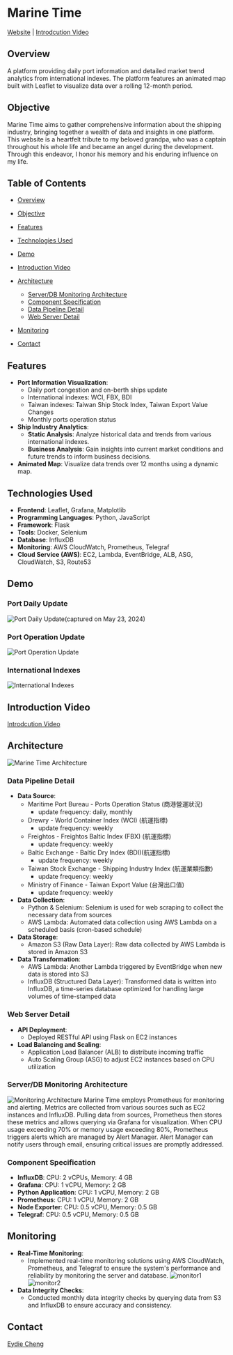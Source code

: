 # Marine Time
[Website](https://marine-time.online) |  [Introdcution Video](https://www.youtube.com/watch?v=6bKpNwKqo4E)
## Overview

A platform providing daily port information and detailed market trend analytics from international indexes. The platform features an animated map built with Leaflet to visualize data over a rolling 12-month period.
## Objective
Marine Time aims to gather comprehensive information about the shipping industry, bringing together a wealth of data and insights in one platform. 
This website is a heartfelt tribute to my beloved grandpa, who was a captain throughout his whole life and became an angel during the development.
Through this endeavor, I honor his memory and his enduring influence on my life.

## Table of Contents

- [Overview](#overview)
- [Objective](#objective)
- [Features](#features)
- [Technologies Used](#technologies-used)
- [Demo](#demo)
- [Introduction Video](#introduction-video)
- [Architecture](#architecture)
  - [Server/DB Monitoring Architecture](#serverdb-monitoring-architecture)
  - [Component Specification](#component-specification)
  - [Data Pipeline Detail](#data-pipeline-detail)
  - [Web Server Detail](#web-server-detail)
- [Monitoring](#monitoring)

- [Contact](#contact)



## Features

- **Port Information Visualization**: 
  - Daily port congestion and on-berth ships update
  - International indexes: WCI, FBX, BDI 
  - Taiwan indexes: Taiwan Ship Stock Index, Taiwan Export Value Changes 
  - Monthly ports operation status
- **Ship Industry Analytics**: 
  - **Static Analysis**: Analyze historical data and trends from various international indexes.
  - **Business Analysis**: Gain insights into current market conditions and future trends to inform business decisions.
- **Animated Map**: Visualize data trends over 12 months using a dynamic map.

## Technologies Used

- **Frontend**: Leaflet, Grafana, Matplotlib
- **Programming Languages**: Python, JavaScript
- **Framework**: Flask
- **Tools**: Docker, Selenium
- **Database**: InfluxDB
- **Monitoring**: AWS CloudWatch, Prometheus, Telegraf
- **Cloud Service (AWS)**: EC2, Lambda, EventBridge, ALB, ASG, CloudWatch, S3, Route53

## Demo
### Port Daily Update 
![Port Daily Update](readme-img/port.png)(captured on May 23, 2024)
### Port Operation Update
![Port Operation Update](readme-img/operation.gif)
### International Indexes 
![International Indexes](readme-img/index.png)
## Introduction Video
[Introdcution Video](https://www.youtube.com/watch?v=6bKpNwKqo4E)

## Architecture
![Marine Time Architecture](readme-img/architechture.png)

### Data Pipeline Detail

- **Data Source**:
  - Maritime Port Bureau - Ports Operation Status (商港營運狀況)
    - update frequency: daily, monthly
  - Drewry - World Container Index (WCI) (航運指標)
    - update frequency: weekly
  - Freightos - Freightos Baltic Index (FBX) (航運指標)
    - update frequency: weekly
  - Baltic Exchange - Baltic Dry Index (BDI)(航運指標)
    - update frequency: weekly
  - Taiwan Stock Exchange - Shipping Industry Index (航運業類指數) 
    - update frequency: weekly
  - Ministry of Finance - Taiwan Export Value (台灣出口值)
    - update frequency: weekly
- **Data Collection**:
  - Python & Selenium: Selenium is used for web scraping to collect the necessary data from sources
  - AWS Lambda: Automated data collection using AWS Lambda on a scheduled basis (cron-based schedule)
- **Data Storage**:
  - Amazon S3 (Raw Data Layer): Raw data collected by AWS Lambda is stored in Amazon S3
- **Data Transformation**:
  - AWS Lambda: Another Lambda triggered by EventBridge when new data is stored into S3
  - InfluxDB (Structured Data Layer): Transformed data is written into InfluxDB, a time-series database optimized for handling large volumes of time-stamped data
### Web Server Detail

- **API Deployment**:
  - Deployed RESTful API using Flask on EC2 instances
- **Load Balancing and Scaling**:
  - Application Load Balancer (ALB) to distribute incoming traffic
  - Auto Scaling Group (ASG) to adjust EC2 instances based on CPU utilization

### Server/DB Monitoring Architecture
![Monitoring Architecture](readme-img/monitor_arch.png)
Marine Time employs Prometheus  for monitoring and alerting. Metrics are collected from various sources such as EC2 instances and InfluxDB. Pulling data from sources, Prometheus then stores these metrics and allows querying via Grafana for visualization. When CPU usage exceeding 70% or memory usage exceeding 80%,  Prometheus triggers alerts which are managed by Alert Manager. Alert Manager can notify users through email, ensuring critical issues are promptly addressed.

### Component Specification
- **InfluxDB**: CPU: 2 vCPUs, Memory: 4 GB
- **Grafana**: CPU: 1 vCPU, Memory: 2 GB
- **Python Application**: CPU: 1 vCPU, Memory: 2 GB
- **Prometheus**: CPU: 1 vCPU, Memory: 2 GB
- **Node Exporter**: CPU: 0.5 vCPU, Memory: 0.5 GB
- **Telegraf**: CPU: 0.5 vCPU, Memory: 0.5 GB
## Monitoring

- **Real-Time Monitoring**:
  - Implemented real-time monitoring solutions using AWS CloudWatch, Prometheus, and Telegraf to ensure the system's performance and reliability by monitoring the server and database.
  ![monitor1](readme-img/monitor1.png)
  ![monitor2](readme-img/monitor2.png)
- **Data Integrity Checks**:
  - Conducted monthly data integrity checks by querying data from S3 and InfluxDB to ensure accuracy and consistency.

## Contact
[Eydie Cheng](mailto:eydie.cheng@gmail.com)

